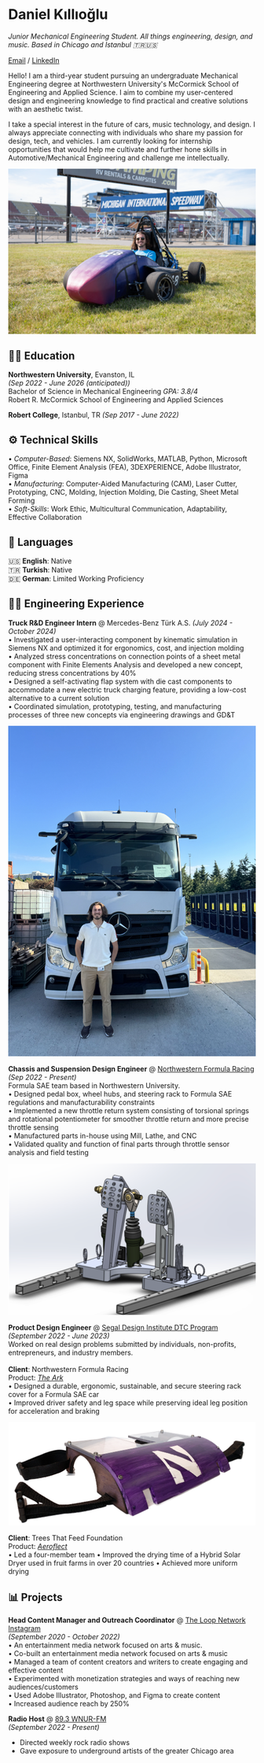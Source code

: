 # Daniel Kıllıoğlu
_Junior Mechanical Engineering Student. All things engineering, design, and music. Based in Chicago and Istanbul 🇹🇷🇺🇸_ <br>

[Email](mailto:danielklloglu@gmail.com) / [LinkedIn](https://www.linkedin.com/in/danielkillioglu/)

Hello! I am a third-year student pursuing an undergraduate Mechanical Engineering degree at Northwestern University's McCormick School of Engineering and Applied Science. I aim to combine my user-centered design and engineering knowledge to find practical and creative solutions with an aesthetic twist.

I take a special interest in the future of cars, music technology, and design. I always appreciate connecting with individuals who share my passion for design, tech, and vehicles. I am currently looking for internship opportunities that would help me cultivate and further hone skills in Automotive/Mechanical Engineering and challenge me intellectually. <br>

![NFR24](./assets/MeNFR24.png)
<br>

## 👨‍🎓 Education
**Northwestern University**, Evanston, IL	<br> _(Sep 2022 - June 2026 (anticipated))_ <br>
Bachelor of Science in Mechanical Engineering	_GPA: 3.8/4_ <br>
Robert R. McCormick School of Engineering and Applied Sciences

**Robert College**, Istanbul, TR _(Sep 2017 - June 2022)_
<br>

## ⚙️ Technical Skills
• *Computer-Based*: Siemens NX, SolidWorks, MATLAB, Python, Microsoft Office, Finite Element Analysis (FEA), 3DEXPERIENCE, Adobe Illustrator, Figma <br>
• *Manufacturing*: Computer-Aided Manufacturing (CAM), Laser Cutter, Prototyping, CNC, Molding, Injection Molding, Die Casting, Sheet Metal Forming <br>
• *Soft-Skills*: Work Ethic, Multicultural Communication, Adaptability, Effective Collaboration
<br>

## 💬 Languages

🇺🇸 **English**: Native <br>
🇹🇷 **Turkish**: Native <br>
🇩🇪 **German**: Limited Working Proficiency <br>

## 🧑‍💻 Engineering Experience

**Truck R&D Engineer Intern** @ Mercedes-Benz Türk A.S. _(July 2024 - October 2024)_ <br>
• Investigated a user-interacting component by kinematic simulation in Siemens NX and optimized it for ergonomics, cost, and injection molding <br>
• Analyzed stress concentrations on connection points of a sheet metal component with Finite Elements Analysis and developed a new concept, reducing stress concentrations by 40% <br>
• Designed a self-activating flap system with die cast components to accommodate a new electric truck charging feature, providing a low-cost alternative to a current solution <br>
• Coordinated simulation, prototyping, testing, and manufacturing processes of three new concepts via engineering drawings and GD&T <br>

![Actros Truck](./assets/MercTruck.png)
<br>

**Chassis and Suspension Design Engineer** @ [Northwestern Formula Racing]((https://northwesternformularacing.com/)) _(Sep 2022 - Present)_ <br>
Formula SAE team based in Northwestern University. <br>
• Designed pedal box, wheel hubs, and steering rack to Formula SAE regulations and manufacturability constraints <br>
• Implemented a new throttle return system consisting of torsional springs and rotational potentiometer for smoother throttle return and more precise throttle sensing <br>
• Manufactured parts in-house using Mill, Lathe, and CNC <br>
• Validated quality and function of final parts through throttle sensor analysis and field testing <br>

![Pedalbox Design in Solidworks](./assets/newpedalbox.png)
<br>

**Product Design Engineer** @ [Segal Design Institute DTC Program]((https://design.northwestern.edu/programs/take-design-course/design-thinking-communication/)) _(September 2022 - June 2023)_ <br>
Worked on real design problems submitted by individuals, non-profits, entrepreneurs, and industry members. <br>
<br>
**Client**: Northwestern Formula Racing <br>
Product: [_The Ark_](./theark.md) <br>
  • Designed a durable, ergonomic, sustainable, and secure steering rack cover for a Formula SAE car <br>
  • Improved driver safety and leg space while preserving ideal leg position for acceleration and braking <br>
  
![The Ark](./assets/theark1)
<br>

**Client**: Trees That Feed Foundation <br>
Product: [_Aeroflect_](./aeroflect.md) <br>
  • Led a four-member team
  • Improved the drying time of a Hybrid Solar Dryer used in fruit farms in over 20 countries
  • Achieved more uniform drying
<br>

## 📊 Projects

**Head Content Manager and Outreach Coordinator** @ [The Loop Network](https://www.linkedin.com/company/the-loop-net-work/) [Instagram](https://www.instagram.com/thealtrockloop/?hl=en/) <br>
_(September 2020 - October 2022)_ <br>
  • An entertainment media network focused on arts & music. <br>
  • Co-built an entertainment media network focused on arts & music <br>
  • Managed a team of content creators and writers to create engaging and effective content <br>
  • Experimented with monetization strategies and ways of reaching new audiences/customers <br>
  • Used Adobe Illustrator, Photoshop, and Figma to create content <br>
  • Increased audience reach by 250% <br>

**Radio Host** @ [89.3 WNUR-FM](https://wnur.northwestern.edu/) <br>
_(September 2022 - Present)_ <br>
  - Directed weekly rock radio shows
  - Gave exposure to underground artists of the greater Chicago area


